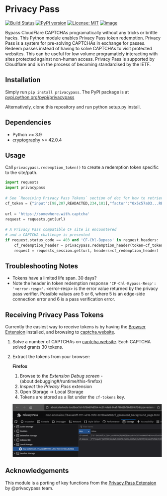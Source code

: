 # Privacy Pass

[![Build Status](https://drone.sergeserge.com/api/badges/SergeBakharev/privacypass/status.svg)](https://drone.sergeserge.com/SergeBakharev/privacypass)
[![PyPI version](https://badge.fury.io/py/privacypass.svg)](https://badge.fury.io/py/privacypass)
[![License: MIT](https://img.shields.io/badge/License-MIT-yellow.svg)](https://opensource.org/licenses/MIT)
[![image](https://img.shields.io/pypi/pyversions/privacypass.svg)](https://pypi.org/project/privacypass/)

Bypass CloudFlare CAPTCHAs programatically without any tricks or brittle hacks. This Python module enables Privacy Pass token redemption. Privacy Pass is a system for pre-solving CAPTCHAs in exchange for passes. Redeem passes instead of having to solve CAPTCHAs to visit protected websites. This can be useful for low volume programaticly interacting with sites protected against non-human access. Privacy Pass is supported by Cloudflare and is in the process of becoming standardised by the IETF.

## Installation

Simply run `pip install privacypass`. The PyPI package is at [pypi.python.org/pypi/privacypass](https://pypi.python.org/pypi/privacypass)

Alternatively, clone this repository and run python setup.py install.

## Dependencies

* Python >= 3.9
* [cryptography](https://cryptography.io/) >= 42.0.4

## Usage

Call `privacypass.redemption_token()` to create a redemption token specific to the site/path.

``` python
import requests
import privacypass

# See `Receiving Privacy Pass Tokens` section of doc for how to retrieve tokens
cf_token = {"input":[98,207,READACTED,234,181],"factor":"0x5c57a03...REDACTED..68ef47","blindedPoint":"BAV...REDACTED...dss=","unblindedPoint":"BOu0AArK..REDACTED..jdBbeqo=","signed":{"blindedPoint":"BPs6ed..REDACTED..0ZWw=","unblindedPoint":"BHtp..REDACTED..hU0="}}

url = 'https://somewhere.with.captcha'
request = requests.get(url)

# A Privacy Pass compatible CF site is encountered
# and a CAPTCHA challenge is presented
if request.status_code == 403 and 'CF-Chl-Bypass' in request.headers:
    cf_redemption_header = privacypass.redemption_header(token=cf_token, url=url, method='GET')
    request = requests_session.get(url, headers=cf_redemption_header)
```

## Troubleshooting Notes

* Tokens have a limited life span. 30 days?
* Note the header in token redemption response `'CF-Chl-Bypass-Resp': '<error-resp>'`. \<error-resp\> is the error value returned by the privacy pass verifier. Possible values are 5 or 6, where 5 is an edge-side connection error and 6 is a pass verification error.

## Receiving Privacy Pass Tokens

Currently the easiest way to receive tokens is by having the [Browser Extension](https://privacypass.github.io/) installed, and browsing to [captcha.website](https://captcha.website).

1. Solve a number of CAPTCHAs on [captcha.website](https://captcha.website). Each CAPTCHA solved grants 30 tokens.
2. Extract the tokens from your browser:

    **Firefox**

    1. Browse to the *Extension Debug screen* - (about:debugging#/runtime/this-firefox)
    2. *Inspect* the *Privacy Pass* extension
    3. Open Storage -> Local Storage
    4. Tokens are stored as a list under the `cf-tokens` key.

    ![FirefoxScreenshot](docs/firefox_tokens.png)

## Acknowledgements

This module is a porting of key functions from the [Privacy Pass Extension](https://github.com/privacypass/challenge-bypass-extension) by @privacypass team.
